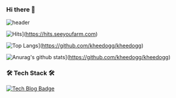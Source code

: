 ### Hi there 👋

![header](https://capsule-render.vercel.app/api?type=slice&color=auto&height=300&section=header&text=Dohee%20Kim&fontSize=90)

![Hits](https://hits.seeyoufarm.com/api/count/incr/badge.svg?url=https%3A%2F%2Fgithub.com%2Fkheedogg&count_bg=%2379C83D&title_bg=%23555555&icon=&icon_color=%23E7E7E7&title=hits&edge_flat=false)](https://hits.seeyoufarm.com)

![Top Langs](https://github-readme-stats.vercel.app/api/top-langs/?username=kheedogg)](https://github.com/kheedogg/kheedogg)

![Anurag's github stats](https://github-readme-stats.vercel.app/api?username=kheedogg)](https://github.com/kheedogg/kheedogg)



### 🛠 Tech Stack 🛠
[![Tech Blog Badge](http://img.shields.io/badge/-Tech%20blog-black?style=flat-square&logo=github&link=https://kheedogg.github.io/)](https://kheedogg.github.io/)




<!--
**kheedogg/kheedogg** is a ✨ _special_ ✨ repository because its `README.md` (this file) appears on your GitHub profile.

Here are some ideas to get you started:

- 🔭 I’m currently working on ...
- 🌱 I’m currently learning ...
- 👯 I’m looking to collaborate on ...
- 🤔 I’m looking for help with ...
- 💬 Ask me about ...
- 📫 How to reach me: ...
- 😄 Pronouns: ...
- ⚡ Fun fact: ...
-->
